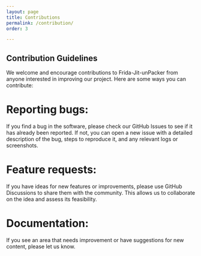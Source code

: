 ```yaml
---
layout: page
title: Contributions
permalink: /contribution/
order: 3

---
```

## Contribution Guidelines
We welcome and encourage contributions to Frida-Jit-unPacker from anyone interested in improving our project. Here are some ways you can contribute:

# Reporting bugs: 
If you find a bug in the software, please check our GitHub Issues to see if it has already been reported. If not, you can open a new issue with a detailed description of the bug, steps to reproduce it, and any relevant logs or screenshots.

# Feature requests: 
If you have ideas for new features or improvements, please use GitHub Discussions to share them with the community. This allows us to collaborate on the idea and assess its feasibility.

# Documentation: 
If you see an area that needs improvement or have suggestions for new content, please let us know.
